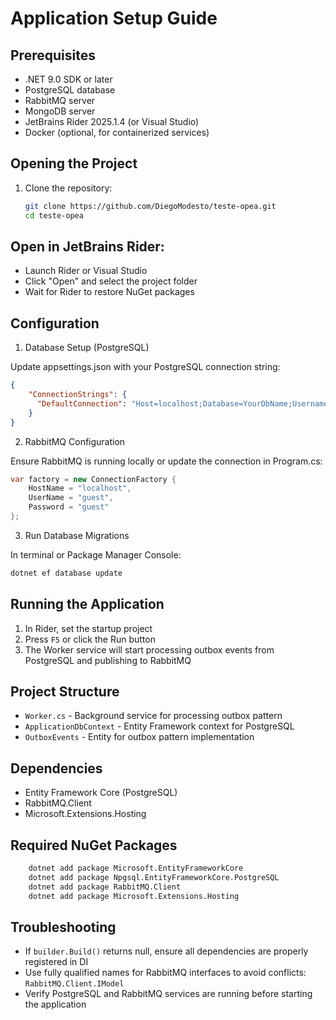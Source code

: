 # Application Setup Guide

## Prerequisites

- .NET 9.0 SDK or later
- PostgreSQL database
- RabbitMQ server
- MongoDB server
- JetBrains Rider 2025.1.4 (or Visual Studio)
- Docker (optional, for containerized services)

## Opening the Project

1. Clone the repository:
   ```bash
   git clone https://github.com/DiegoModesto/teste-opea.git
   cd teste-opea
    ```

## Open in JetBrains Rider:
- Launch Rider or Visual Studio
- Click "Open" and select the project folder
- Wait for Rider to restore NuGet packages

## Configuration
1. Database Setup (PostgreSQL)

Update appsettings.json with your PostgreSQL connection string:

```json
{
    "ConnectionStrings": {
      "DefaultConnection": "Host=localhost;Database=YourDbName;Username=postgres;Password=yourpassword"
    }
}
````

2. RabbitMQ Configuration

Ensure RabbitMQ is running locally or update the connection in Program.cs:

```csharp
var factory = new ConnectionFactory { 
    HostName = "localhost",
    UserName = "guest",
    Password = "guest"
};
```

3. Run Database Migrations

In terminal or Package Manager Console:

```bash
dotnet ef database update
```

## Running the Application
1. In Rider, set the startup project
2. Press `F5` or click the Run button
3. The Worker service will start processing outbox events from PostgreSQL and publishing to RabbitMQ

## Project Structure

- `Worker.cs` - Background service for processing outbox pattern
- `ApplicationDbContext` - Entity Framework context for PostgreSQL
- `OutboxEvents` - Entity for outbox pattern implementation

## Dependencies

- Entity Framework Core (PostgreSQL)
- RabbitMQ.Client
- Microsoft.Extensions.Hosting

## Required NuGet Packages

```bash
    dotnet add package Microsoft.EntityFrameworkCore
    dotnet add package Npgsql.EntityFrameworkCore.PostgreSQL
    dotnet add package RabbitMQ.Client
    dotnet add package Microsoft.Extensions.Hosting
```

## Troubleshooting

- If `builder.Build()` returns null, ensure all dependencies are properly registered in DI
- Use fully qualified names for RabbitMQ interfaces to avoid conflicts: `RabbitMQ.Client.IModel`
- Verify PostgreSQL and RabbitMQ services are running before starting the application